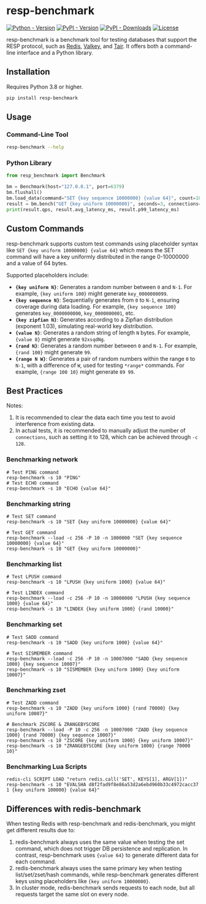 # resp-benchmark

[![Python - Version](https://img.shields.io/badge/python-%3E%3D3.8-brightgreen)](https://www.python.org/doc/versions/)
[![PyPI - Version](https://img.shields.io/pypi/v/resp-benchmark?color=%231772b4)](https://pypi.org/project/resp-benchmark/)
[![PyPI - Downloads](https://img.shields.io/pypi/dw/resp-benchmark?color=%231ba784)](https://pypi.org/project/resp-benchmark/)
[![License](https://img.shields.io/badge/license-MIT-blue.svg)](https://github.com/tair-opensource/resp-benchmark/blob/main/LICENSE)

resp-benchmark is a benchmark tool for testing databases that support the RESP protocol, 
such as [Redis](https://github.com/redis/redis), [Valkey](https://github.com/valkey-io/valkey), 
and [Tair](https://www.alibabacloud.com/en/product/tair). It offers both a command-line interface and a Python library.

## Installation

Requires Python 3.8 or higher.
```bash
pip install resp-benchmark
```

## Usage

### Command-Line Tool

```bash
resp-benchmark --help
```

### Python Library

```python
from resp_benchmark import Benchmark

bm = Benchmark(host="127.0.0.1", port=6379)
bm.flushall()
bm.load_data(command="SET {key sequence 10000000} {value 64}", count=1000000, connections=128)
result = bm.bench("GET {key uniform 10000000}", seconds=3, connections=16)
print(result.qps, result.avg_latency_ms, result.p99_latency_ms)
```

## Custom Commands

resp-benchmark supports custom test commands using placeholder syntax like `SET {key uniform 10000000} {value 64}` which means the SET command will have a key uniformly distributed in the range
0-10000000 and a value of 64 bytes.

Supported placeholders include:

- **`{key uniform N}`**: Generates a random number between `0` and `N-1`. For example, `{key uniform 100}` might generate `key_0000000099`.
- **`{key sequence N}`**: Sequentially generates from `0` to `N-1`, ensuring coverage during data loading. For example, `{key sequence 100}` generates `key_0000000000`, `key_0000000001`, etc.
- **`{key zipfian N}`**: Generates according to a Zipfian distribution (exponent 1.03), simulating real-world key distribution.
- **`{value N}`**: Generates a random string of length `N` bytes. For example, `{value 8}` might generate `92xsqdNg`.
- **`{rand N}`**: Generates a random number between `0` and `N-1`. For example, `{rand 100}` might generate `99`.
- **`{range N W}`**: Generates a pair of random numbers within the range `0` to `N-1`, with a difference of `W`, used for testing `*range*` commands. For example, `{range 100 10}` might generate
  `89 99`.

## Best Practices

Notes:
1. It is recommended to clear the data each time you test to avoid interference from existing data.
2. In actual tests, it is recommended to manually adjust the number of `connections`, such as setting it to 128, which can be achieved through `-c 128`. 

### Benchmarking network

```shell
# Test PING command
resp-benchmark -s 10 "PING"
# Test ECHO command
resp-benchmark -s 10 "ECHO {value 64}"
```

### Benchmarking string

```shell
# Test SET command
resp-benchmark -s 10 "SET {key uniform 10000000} {value 64}"

# Test GET command
resp-benchmark --load -c 256 -P 10 -n 1000000 "SET {key sequence 10000000} {value 64}"
resp-benchmark -s 10 "GET {key uniform 10000000}"
```

### Benchmarking list

```shell
# Test LPUSH command
resp-benchmark -s 10 "LPUSH {key uniform 1000} {value 64}"

# Test LINDEX command
resp-benchmark --load -c 256 -P 10 -n 10000000 "LPUSH {key sequence 1000} {value 64}"
resp-benchmark -s 10 "LINDEX {key uniform 1000} {rand 10000}"
```

### Benchmarking set

```shell
# Test SADD command
resp-benchmark -s 10 "SADD {key uniform 1000} {value 64}"

# Test SISMEMBER command
resp-benchmark --load -c 256 -P 10 -n 10007000 "SADD {key sequence 1000} {key sequence 10007}"
resp-benchmark -s 10 "SISMEMBER {key uniform 1000} {key uniform 10007}"
```

### Benchmarking zset

```shell
# Test ZADD command
resp-benchmark -s 10 "ZADD {key uniform 1000} {rand 70000} {key uniform 10007}"

# Benchmark ZSCORE & ZRANGEBYSCORE
resp-benchmark --load -P 10 -c 256 -n 10007000 "ZADD {key sequence 1000} {rand 70000} {key sequence 10007}"
resp-benchmark -s 10 "ZSCORE {key uniform 1000} {key uniform 10007}"
resp-benchmark -s 10 "ZRANGEBYSCORE {key uniform 1000} {range 70000 10}"
```

### Benchmarking Lua Scripts

```shell
redis-cli SCRIPT LOAD "return redis.call('SET', KEYS[1], ARGV[1])"
resp-benchmark -s 10 "EVALSHA d8f2fad9f8e86a53d2a6ebd960b33c4972cacc37 1 {key uniform 100000} {value 64}"
```

## Differences with redis-benchmark

When testing Redis with resp-benchmark and redis-benchmark, you might get different results due to:

1. redis-benchmark always uses the same value when testing the set command, which does not trigger DB persistence and replication. In contrast, resp-benchmark uses `{value 64}` to generate different data for each command.
2. redis-benchmark always uses the same primary key when testing list/set/zset/hash commands, while resp-benchmark generates different keys using placeholders like `{key uniform 10000000}`.
3. In cluster mode, redis-benchmark sends requests to each node, but all requests target the same slot on every node.
